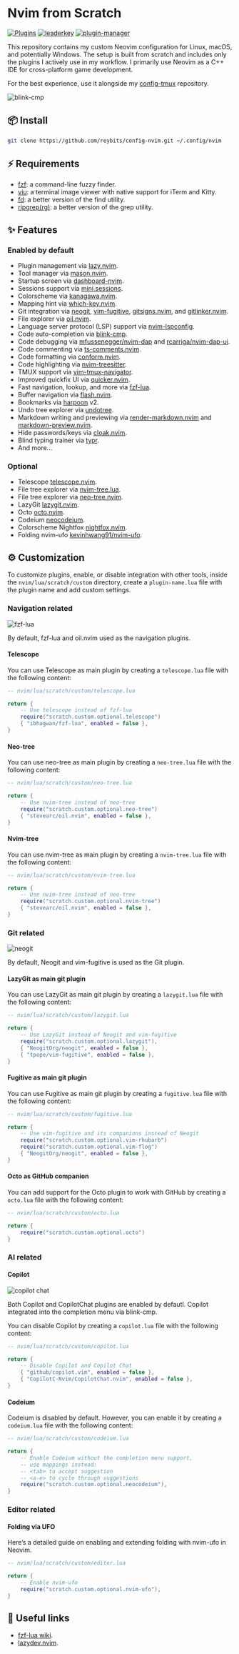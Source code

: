# Nvim from Scratch

[![Plugins](https://dotfyle.com/reybits/config-nvim-nvim/badges/plugins?style=flat)](https://dotfyle.com/reybits/config-nvim-nvim)
[![leaderkey](https://dotfyle.com/reybits/config-nvim-nvim/badges/leaderkey?style=flat)](https://dotfyle.com/reybits/config-nvim-nvim)
[![plugin-manager](https://dotfyle.com/reybits/config-nvim-nvim/badges/plugin-manager?style=flat)](https://dotfyle.com/reybits/config-nvim-nvim)

This repository contains my custom Neovim configuration for Linux, macOS, and potentially Windows. The setup is built from scratch and includes only the plugins I actively use in my workflow. I primarily use Neovim as a C++ IDE for cross-platform game development.

For the best experience, use it alongside my [config-tmux](https://github.com/reybits/config-tmux.git) repository.

![blink-cmp](https://github.com/user-attachments/assets/1d7be7dc-d8b4-4207-8f87-2e33c22b9e36)

## 📦 Install

```sh
git clone https://github.com/reybits/config-nvim.git ~/.config/nvim
```

## ⚡️ Requirements

- [fzf](https://github.com/junegunn/fzf): a command-line fuzzy finder.
- [viu](https://github.com/atanunq/viu): a terminal image viewer with native support for iTerm and Kitty.
- [fd](https://github.com/sharkdp/fd): a better version of the find utility.
- [ripgrep(rg)](https://github.com/BurntSushi/ripgrep): a better version of the grep utility.

## ✨ Features

### Enabled by default

- Plugin management via [lazy.nvim](https://github.com/folke/lazy.nvim.git).
- Tool manager via [mason.nvim](https://github.com/williamboman/mason.nvim).
- Startup screen via [dashboard-nvim](https://github.com/nvimdev/dashboard-nvim).
- Sessions support via [mini.sessions](https://github.com/echasnovski/mini.sessions).
- Colorscheme via [kanagawa.nvim](https://github.com/rebelot/kanagawa.nvim).
- Mapping hint via [which-key.nvim](https://github.com/folke/which-key.nvim).
- Git integration via [neogit](https://github.com/NeogitOrg/neogit), [vim-fugitive](https://github.com/tpope/vim-fugitive), [gitsigns.nvim](https://github.com/lewis6991/gitsigns.nvim), and [gitlinker.nvim](https://github.com/ruifm/gitlinker.nvim).
- File explorer via [oil.nvim](https://github.com/stevearc/oil.nvim).
- Language server protocol (LSP) support via [nvim-lspconfig](https://github.com/neovim/nvim-lspconfig).
- Code auto-completion via [blink-cmp](https://github.com/Saghen/blink.cmp).
- Code debugging via [mfussenegger/nvim-dap](https://github.com/mfussenegger/nvim-dap) and [rcarriga/nvim-dap-ui](https://github.com/rcarriga/nvim-dap-ui).
- Code commenting via [ts-comments.nvim](https://github.com/folke/ts-comments.nvim).
- Code formatting via [conform.nvim](https://github.com/stevearc/conform.nvim).
- Code highlighting via [nvim-treesitter](https://github.com/nvim-treesitter/nvim-treesitter).
- TMUX support via [vim-tmux-navigator](https://github.com/christoomey/vim-tmux-navigator).
- Improved quickfix UI via [quicker.nvim](https://github.com/stevearc/quicker.nvim).
- Fast navigation, lookup, and more via [fzf-lua](https://github.com/ibhagwan/fzf-lua).
- Buffer navigation via [flash.nvim](https://github.com/folke/flash.nvim).
- Bookmarks via [harpoon](https://github.com/ThePrimeagen/harpoon) v2.
- Undo tree explorer via [undotree](https://github.com/mbbill/undotree).
- Markdown writing and previewing via [render-markdown.nvim](https://github.com/MeanderingProgrammer/render-markdown.nvim) and [markdown-preview.nvim](https://github.com/iamcco/markdown-preview.nvim).
- Hide passwords/keys via [cloak.nvim](https://github.com/laytan/cloak.nvim).
- Blind typing trainer via [typr](https://github.com/nvzone/typr).
- And more...

### Optional

- Telescope [telescope.nvim](https://github.com/nvim-telescope/telescope.nvim).
- File tree explorer via [nvim-tree.lua](https://github.com/nvim-tree/nvim-tree.lua).
- File tree explorer via [neo-tree.nvim](https://github.com/nvim-neo-tree/neo-tree.nvim).
- LazyGit [lazygit.nvim](https://github.com/kdheepak/lazygit.nvim).
- Octo [octo.nvim](https://github.com/pwntester/octo.nvim).
- Codeium [neocodeium](https://github.com/monkoose/neocodeium).
- Colorscheme Nightfox [nightfox.nvim](https://github.com/EdenEast/nightfox.nvim).
- Folding nvim-ufo [kevinhwang91/nvim-ufo](https://github.com/kevinhwang91/nvim-ufo).

## ⚙️ Customization

To customize plugins, enable, or disable integration with other tools, inside the `nvim/lua/scratch/custom` directory, create a `plugin-name.lua` file with the plugin name and add custom settings.

### Navigation related

![fzf-lua](https://github.com/user-attachments/assets/b075a508-b0d1-4fc4-b3ee-2686fb94d756)

By default, fzf-lua and oil.nvim used as the navigation plugins.

#### Telescope

You can use Telescope as main plugin by creating a `telescope.lua` file with the following content:

```lua
-- nvim/lua/scratch/custom/telescope.lua

return {
    -- Use telescope instead of fzf-lua
    require("scratch.custom.optional.telescope")
    { "ibhagwan/fzf-lua", enabled = false },
}
```

#### Neo-tree

You can use neo-tree as main plugin by creating a `neo-tree.lua` file with the following content:

```lua
-- nvim/lua/scratch/custom/neo-tree.lua

return {
    -- Use nvim-tree instead of neo-tree
    require("scratch.custom.optional.neo-tree")
    { "stevearc/oil.nvim", enabled = false },
}
```

#### Nvim-tree

You can use nvim-tree as main plugin by creating a `nvim-tree.lua` file with the following content:

```lua
-- nvim/lua/scratch/custom/nvim-tree.lua

return {
    -- Use nvim-tree instead of neo-tree
    require("scratch.custom.optional.nvim-tree")
    { "stevearc/oil.nvim", enabled = false },
}
```

### Git related

![neogit](https://github.com/user-attachments/assets/b1860e9e-d4f0-44ff-96d7-57687dcf3c54)

By default, Neogit and vim-fugitive is used as the Git plugin.

#### LazyGit as main git plugin

You can use LazyGit as main git plugin by creating a `lazygit.lua` file with the following content:

```lua
-- nvim/lua/scratch/custom/lazygit.lua

return {
    -- Use LazyGit instead of Neogit and vim-fugitive
    require("scratch.custom.optional.lazygit"),
    { "NeogitOrg/neogit", enabled = false },
    { "tpope/vim-fugitive", enabled = false },
}
```

#### Fugitive as main git plugin

You can use Fugitive as main git plugin by creating a `fugitive.lua` file with the following content:

```lua
-- nvim/lua/scratch/custom/fugitive.lua

return {
    -- Use vim-fugitive and its companions instead of Neogit
    require("scratch.custom.optional.vim-rhubarb")
    require("scratch.custom.optional.vim-flog")
    { "NeogitOrg/neogit", enabled = false },
}
```

#### Octo as GitHub companion

You can add support for the Octo plugin to work with GitHub by creating a `octo.lua` file with the following content:

```lua
-- nvim/lua/scratch/custom/octo.lua

return {
    require("scratch.custom.optional.octo")
}
```

### AI related

#### Copilot

![copilot chat](https://github.com/user-attachments/assets/bbfb6ab6-2f88-4ffe-a7a1-8cd8a39a42a5)

Both Copilot and CopilotChat plugins are enabled by defautl. Copilot integrated into the completion menu via blink-cmp.

You can disable Copilot by creating a `copilot.lua` file with the following content:

```lua
-- nvim/lua/scratch/custom/copilot.lua

return {
    -- Disable Copilot and Copilot Chat
    { "github/copilot.vim", enabled = false },
    { "CopilotC-Nvim/CopilotChat.nvim", enabled = false },
}
```

#### Codeium

Codeium is disabled by default. However, you can enable it by creating a `codeium.lua` file with the following content:

```lua
-- nvim/lua/scratch/custom/codeium.lua

return {
    -- Enable Codeium without the completion menu support,
    -- use mappings instead:
    -- <tab> to accept suggestion
    -- <a-e> to cycle through suggestions
    require("scratch.custom.optional.neocodeium"),
}
```

### Editor related

#### Folding via UFO

Here’s a detailed guide on enabling and extending folding with nvim-ufo in Neovim.

```lua
-- nvim/lua/scratch/custom/editor.lua

return {
    -- Enable nvim-ufo
    require("scratch.custom.optional.nvim-ufo"),
}
```

## 🚀 Useful links

- [fzf-lua wiki](https://github.com/ibhagwan/fzf-lua/wiki).
- [lazydev.nvim](https://github.com/folke/lazydev.nvim).
